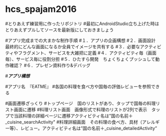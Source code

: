 # hcs_spajam2016

#とりあえず練習用に作ったリポジトリ
#最初にAndroidStudio立ち上げた時はとりあえずプルしてソースを最新版にしておきましょう

#アプリ完成までの大まかな制作手順
#１．アプリの企画構想
#２．画面設計　最終的にどんな画面になるか全員でイメージを共有する
#３．必要なアクティビティやフラグメント、サービスを大雑把に定義
#４．アクティビティ毎（画面毎）、サービス毎に役割分担
#５．ひたすら開発　ちょくちょくプッシュして動作確認？
#６．プレゼン資料作り&デバッグ

#*****************アプリ構想*****************

#アプリ名　『EATME』
#各国の料理を食べ方や国毎の評価レビューを参照できる

#画面遷移ざっくり
#トップページ　国のリストがあり、タップで国毎の料理リスト画面に遷移
#料理リスト画面　画像形式で料理のリストが2列で表示　タップで当該料理の詳細ページに遷移アクティビティ名は”国の名前＋_cuisine_searchActivity"
#料理詳細画面　その料理の食べ方、具材（アレルギー等）、レビュー。アクティビティ名は”国の名前＋_cuisine_detailedActivity”